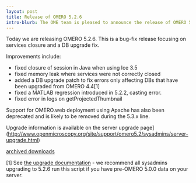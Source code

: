 ```yaml
---
layout: post
title: Release of OMERO 5.2.6
intro-blurb: The OME team is pleased to announce the release of OMERO 5.2.6
---
```

Today we are releasing OMERO 5.2.6. This is a bug-fix release focusing on services closure and a DB upgrade fix.

Improvements include:

-  fixed closure of session in Java when using Ice 3.5
-  fixed memory leak where services were not correctly closed
-  added a DB upgrade patch to fix errors only affecting DBs that have been upgraded from OMERO 4.4[1]
-  fixed a MATLAB regression introduced in 5.2.2, casting error.
-  fixed error in logs on getProjectedThumbnail
 
Support for OMERO.web deployment using Apache has also been deprecated and is
likely to be removed during the 5.3.x line.

Upgrade information is available on the 
server upgrade page](http://www.openmicroscopy.org/site/support/omero5.2/sysadmins/server-upgrade.html)

[archived downloads](http://downloads.openmicroscopy.org/omero/5.2.6)


[1] See 
[the upgrade documentation](https://www.openmicroscopy.org/site/support/omero5.2/sysadmins/server-upgrade.html#patch-database-functions-optional) -
we recommend all sysadmins upgrading to 5.2.6 run this script if you have
pre-OMERO 5.0.0 data on your server.
